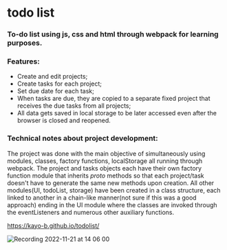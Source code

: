 # todo list
### To-do list using js, css and html through webpack for learning purposes.

### Features: 
 - Create and edit projects;
 - Create tasks for each project;
 - Set due date for each task;
 - When tasks are due, they are copied to a separate fixed project that receives the due tasks from all projects;
 - All data gets saved in local storage to be later accessed even after the browser is closed and reopened.
 
### Technical notes about project development:
The project was done with the main objective of simultaneously using modules, classes, factory functions, localStorage all running through webpack. The project and tasks objects each have their own factory function module that inherits _proto_ methods so that each project/task doesn't have to generate the same new methods upon creation.
All other modules(UI, todoList, storage) have been created in a class structure, each linked to another in a chain-like manner(not sure if this was a good approach) ending in the UI module where the classes are invoked through the eventListeners and numerous other auxiliary functions.

https://kayo-b.github.io/todolist/

![Recording 2022-11-21 at 14 06 00](https://user-images.githubusercontent.com/93148601/203075376-8fb5f1b5-9883-4c13-8c73-97ccfe32825d.gif)
